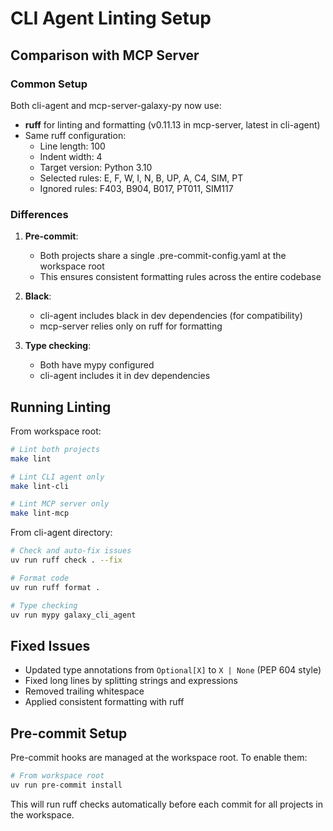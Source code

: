 # CLI Agent Linting Setup

## Comparison with MCP Server

### Common Setup
Both cli-agent and mcp-server-galaxy-py now use:
- **ruff** for linting and formatting (v0.11.13 in mcp-server, latest in cli-agent)
- Same ruff configuration:
  - Line length: 100
  - Indent width: 4
  - Target version: Python 3.10
  - Selected rules: E, F, W, I, N, B, UP, A, C4, SIM, PT
  - Ignored rules: F403, B904, B017, PT011, SIM117

### Differences
1. **Pre-commit**:
   - Both projects share a single .pre-commit-config.yaml at the workspace root
   - This ensures consistent formatting rules across the entire codebase

2. **Black**:
   - cli-agent includes black in dev dependencies (for compatibility)
   - mcp-server relies only on ruff for formatting

3. **Type checking**:
   - Both have mypy configured
   - cli-agent includes it in dev dependencies

## Running Linting

From workspace root:
```bash
# Lint both projects
make lint

# Lint CLI agent only
make lint-cli

# Lint MCP server only
make lint-mcp
```

From cli-agent directory:
```bash
# Check and auto-fix issues
uv run ruff check . --fix

# Format code
uv run ruff format .

# Type checking
uv run mypy galaxy_cli_agent
```

## Fixed Issues
- Updated type annotations from `Optional[X]` to `X | None` (PEP 604 style)
- Fixed long lines by splitting strings and expressions
- Removed trailing whitespace
- Applied consistent formatting with ruff

## Pre-commit Setup
Pre-commit hooks are managed at the workspace root. To enable them:
```bash
# From workspace root
uv run pre-commit install
```

This will run ruff checks automatically before each commit for all projects in the workspace.
